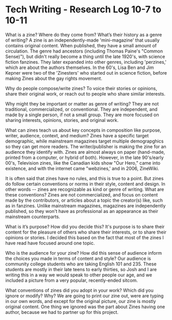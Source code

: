 # Tech Writing - Research Log 10-7 to 10-11

What is a zine? Where do they come from? What’s their history as a genre of writing?
A zine is an independently-made 'mini-magazine' that usually contains original content. When published, they have a small amount of circulation. The genre had ancestors (including Thomas Paine's "Common Sense)"), but didn't really become a thing until the late 1920's, with science fiction fanzines. They later expanded into other genres, including 'perzines,' which are about the authors themselves. In the 60's, Lisa Ben and Jim Kepner were two of the 'Zinesters' who started out in science fiction, before making Zines about the gay rights movement.

Why do people compose/write zines? 
To voice their stories or opinions, share their original work, or reach out to people who share similar interests.

Why might they be important or matter as genre of writing?
They are not traditional, commercialized, or conventional. They are independent, and made by a single person, if not a small group. They are more focused on sharing interests, opinions, stories, and original work.

What can zines teach us about key concepts in composition like purpose, writer, audience, context, and medium?
Zines have a specific target demographic, while mainstream magazines target multiple demograpghics so they can get more readers. The writer/publisher is making the zine for an audience they identify with. Zines are almost always on paper (hand-made, printed from a computer, or hybrid of both). However, in the late 90's/early 00's, Television zines, like the Canadian kids show "Our Hero," came into existence, and with the internet came "webzines,' and in 2006, ZineWiki. 

It is often said that zines have no rules, and this is true to a point. But zines do follow certain conventions or norms in their style, content and design. In other words -- zines are recognizable as kind or genre of writing. What are these conventions?
Zines are not commercialized, and focus on content made by the contributors, or articles about a topic the creator(s) like, such as in fanzines. Unlike mainstream magazines, magazines are independently published, so they won't have as professional as an appearance as their mainstream counterparts.

What is it’s purpose? How did you decide this?
It's purpose is to share their content for the pleasure of others who share their interests, or to share their opinions or stories. I decided this based on the fact that most of the zines I have read have focused around one topic.

Who is the audience for your zine? How did this sense of audience inform the choices you made in terms of content and style?
Our audience is community college students who are taking English 101 and 235. These students are mostly in their late teens to early thirties, so Josh and I are writing this in a way we would speak to other people our age, and we included a picture from a very popular, recently-ended sitcom.

What conventions of zines did you adopt in your work? Which did you ignore or modify? Why?
We are going to print our zine out, were are typing in our own words, and except for the original picture, our zine is mostly original content. One thing we ignored was the part about Zines having one author, because we had to partner up for this project.
